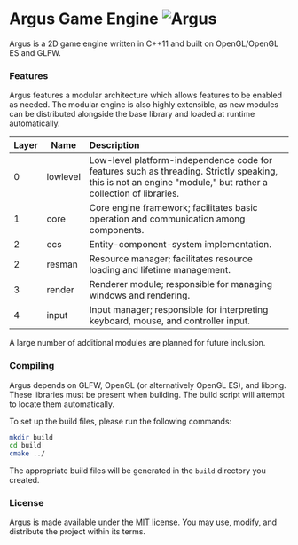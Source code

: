 # Argus Game Engine ![Argus](https://github.com/caseif/Argus/workflows/Argus/badge.svg)

Argus is a 2D game engine written in C++11 and built on OpenGL/OpenGL ES and GLFW.

### Features

Argus features a modular architecture which allows features to be enabled as
needed. The modular engine is also highly extensible, as new modules can be
distributed alongside the base library and loaded at runtime automatically.

| Layer | Name | Description |
| --- | --- | :-- |
| 0 | lowlevel | Low-level platform-independence code for features such as threading. Strictly speaking, this is not an engine "module," but rather a collection of libraries. |
| 1 | core | Core engine framework; facilitates basic operation and communication among components. |
| 2 | ecs | Entity-component-system implementation. |
| 2 | resman | Resource manager; facilitates resource loading and lifetime management. |
| 3 | render | Renderer module; responsible for managing windows and rendering. |
| 4 | input | Input manager; responsible for interpreting keyboard, mouse, and controller input. |

A large number of additional modules are planned for future inclusion.

### Compiling

Argus depends on GLFW, OpenGL (or alternatively OpenGL ES), and libpng. These libraries must be present when building.
The build script will attempt to locate them automatically.

To set up the build files, please run the following commands:

```bash
mkdir build
cd build
cmake ../
```

The appropriate build files will be generated in the `build` directory you
created.

### License

Argus is made available under the [MIT license](https://opensource.org/licenses/MIT). You may use, modify, and
distribute the project within its terms.
